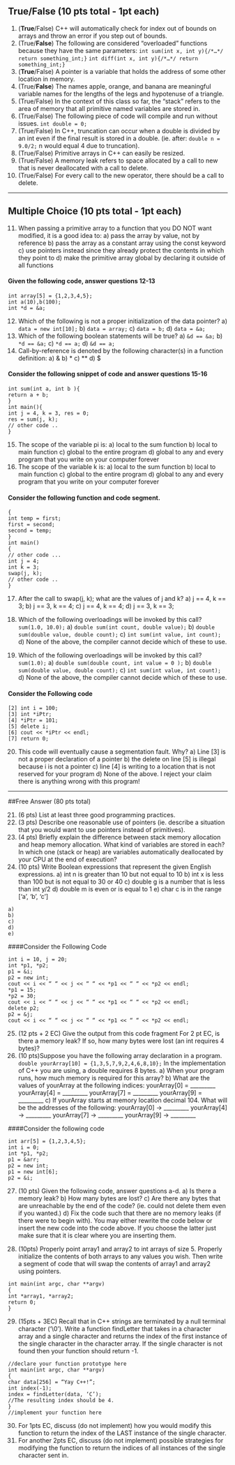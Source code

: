 
## True/False (10 pts total - 1pt each)
1. (**True**/False) C++ will automatically check for index out of bounds on arrays and throw an error if you step out of bounds.
2. (True/**False**) The following are considered “overloaded” functions because they have the same parameters:
`int sum(int x, int y){/*…*/ return something_int;}`
`int diff(int x, int y){/*…*/ return something_int;}`
3. (**True**/False) A pointer is a variable that holds the address of some other location in memory.
4. (True/**False**) The names apple, orange, and banana are meaningful variable names for the lengths of the legs and hypotenuse of a triangle.
5. (True/False) In the context of this class so far, the “stack” refers to the area of memory that all primitive named variables are stored in.
6. (True/False) The following piece of code will compile and run without issues.
`int double = 0;`
7. (True/False) In C++, truncation can occur when a double is divided by an int even if the final result is stored in a double. (ie. after: `double n = 9.0/2;` n would equal 4 due to truncation).
8. (True/False) Primitive arrays in C++ can easily be resized.
9. (True/False) A memory leak refers to space allocated by a call to new that is never deallocated with a call to delete.
10. (True/False) For every call to the new operator, there should be a call to delete.
---

## Multiple Choice (10 pts total - 1pt each)


11. When passing a primitive array to a function that you DO NOT want modified, it is a good idea to:
a) pass the array by value, not by reference
b) pass the array as a constant array using the const keyword
c) use pointers instead since they already protect the contents in which they point to
d) make the primitive array global by declaring it outside of all functions
#### Given the following code, answer questions 12-13
```int *data; 
int array[5] = {1,2,3,4,5};
int a(10),b(100);
int *d = &a;
```
12. Which of the following is not a proper initialization of the data pointer?
a) `data = new int[10];`
b) `data = array;`
c) `data = b;`
d) `data = &a;`
13. Which of the following boolean statements will be true?
a) `&d == &a;`
b) `*d == &a;`
c) `*d == a;`
d) `&d == a;`
14. Call-by-reference is denoted by the following character(s) in a function definition:
a) &
b) *
c) **
d) $

#### Consider the following snippet of code and answer questions 15-16
```double pi = 3.14;
int sum(int a, int b ){
return a + b;
}
int main(){
int j = 4, k = 3, res = 0;
res = sum(j, k);
// other code ..
}
```
15. The scope of the variable pi is:
a) local to the sum function
b) local to main function
c) global to the entire program 
d) global to any and every program that you write on your computer forever
16. The scope of the variable k is:
a) local to the sum function
b) local to main function
c) global to the entire program
d) global to any and every program that you write on your computer forever
#### Consider the following function and code segment.
```void swap( int & first , int second )
{
int temp = first;
first = second;
second = temp;
}
int main()
{
// other code ...
int j = 4;
int k = 3;
swap(j, k);
// other code ..
}
```
17. After the call to swap(j, k); what are the values of j and k?
a) j == 4, k == 3;
b) j == 3, k == 4;
c) j == 4, k == 4;
d) j == 3, k == 3;

18. Which of the following overloadings will be invoked by this call?
`sum(1.0, 10.0);`
a) `double sum(int count, double value);`
b) `double sum(double value, double count);`
c) `int sum(int value, int count);`
d) None of the above, the compiler cannot decide which of these to use.
19. Which of the following overloadings will be invoked by this call?
`sum(1.0);`
a) `double sum(double count, int value = 0 );`
b) `double sum(double value, double count);`
c) `int sum(int value, int count);`
d) None of the above, the compiler cannot decide which of these to use.
#### Consider the Following code
```[1] int main(int argc, char **argv) {
[2] int i = 100;
[3] int *iPtr;
[4] *iPtr = 101;
[5] delete i;
[6] cout << *iPtr << endl;
[7] return 0;
```
20. This code will eventually cause a segmentation fault. Why?
a) Line [3] is not a proper declaration of a pointer
b) the delete on line [5] is illegal because i is not a pointer
c) line [4] is writing to a location that is not reserved for your program
d) None of the above. I reject your claim there is anything wrong with this program!
---
##Free Answer (80 pts total)

21. (6 pts) List at least three good programming practices.
22. (3 pts) Describe one reasonable use of pointers (ie. describe a situation that you would want to use pointers instead of primitives).
23. (4 pts) Briefly explain the difference between stack memory allocation and heap memory allocation. What kind of variables are stored in each? In which one (stack or heap) are variables automatically deallocated by your CPU at the end of execution?
24. (10 pts) Write Boolean expressions that represent the given English expressions.
a) int n is greater than 10 but not equal to 10
b) int x is less than 100 but is not equal to 30 or 40
c) double g is a number that is less than int y/2
d) double m is even or is equal to 1
e) char c is in the range [‘a’, ‘b’, ‘c’]
```
a)
b)
c)
d)
e)
```

####Consider the Following Code
```
int i = 10, j = 20;
int *p1, *p2;
p1 = &i;
p2 = new int;
cout << i << “ “ << j << “ “ << *p1 << “ “ << *p2 << endl;
*p1 = 15;
*p2 = 30;
cout << i << “ “ << j << “ “ << *p1 << “ “ << *p2 << endl;
delete p2;
p2 = &j;
cout << i << “ “ << j << “ “ << *p1 << “ “ << *p2 << endl;
```
25. (12 pts + 2 EC) Give the output from this code fragment For 2 pt EC, is there a memory leak? If so, how many bytes were lost (an int requires 4 bytes)?
26. (10 pts)Suppose you have the following array declaration in a program. `double yourArray[10] = {1,3,5,7,9,2,4,6,8,10};` In the implementation of C++ you are using, a double requires 8 bytes.
a) When your program runs, how much memory is required for this array?
b) What are the values of yourArray at the following indices:
yourArray[0] = _________ yourArray[4] = _________
yourArray[7] = _________ yourArray[9] = _________
c) If yourArray starts at memory location decimal 104. What will be the addresses of
the following:
yourArray[0] -> _________ yourArray[4] -> _________
yourArray[7] -> _________ yourArray[9] -> _________

####Consider the following code
```
int arr[5] = {1,2,3,4,5};
int i = 0;
int *p1, *p2;
p1 = &arr;
p2 = new int;
p1 = new int[6];
p2 = &i;
```
27. (10 pts) Given the following code, answer questions a-d.
a) Is there a memory leak?
b) How many bytes are lost?
c) Are there any bytes that are unreachable by the end of the code? (ie. could not
delete them even if you wanted.)
d) Fix the code such that there are no memory leaks (if there were to begin with). You may either rewrite the code below or insert the new code into the code above. If you choose the latter just make sure that it is clear where you are inserting them.

28. (10pts) Properly point array1 and array2 to int arrays of size 5. Properly initialize the contents of both arrays to any values you wish. Then write a segment of code that will swap the contents of array1 and array2 using pointers.
```
int main(int argc, char **argv)
{
int *array1, *array2;
return 0;
}
```

29. (15pts + 3EC) Recall that in C++ strings are terminated by a null terminal character (‘\0’). Write a function findLetter that takes in a character array and a single character and returns the index of the first instance of the single character in the character array. If the single character is not found then your function should return -1.
```
//declare your function prototype here
int main(int argc, char **argv)
{
char data[256] = “Yay C++!”;
int index(-1);
index = findLetter(data, ‘C’);
//The resulting index should be 4.
}
//implement your function here
```
30. For 1pts EC, discuss (do not implement) how you would modify this function to return the index of the LAST instance of the single character.
31. For another 2pts EC, discuss (do not implement) possible strategies for modifying the function to return the indices of all instances of the single character sent in.
